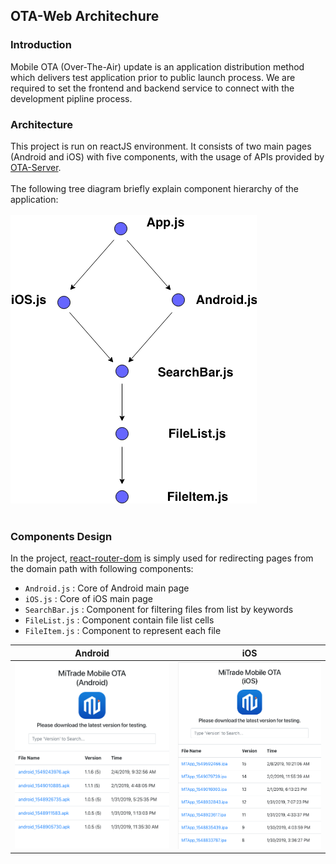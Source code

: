 ## OTA-Web Architechure 
### Introduction
Mobile OTA (Over-The-Air) update is an application distribution method which delivers test application prior to public launch process. We are required to set the frontend and backend service to connect with the development pipline process.

### Architecture
This project is run on reactJS environment. It consists of two main pages (Android and iOS) with five components, with the usage of APIs provided by [OTA-Server](https://github.com/sunnytse0326/Mobile-OTA-Server). 
<br>
<br>
The following tree diagram briefly explain component hierarchy of the application:
<br>
<br>
![](screenshot/screenshot1.png)
<br>
<br>
### Components Design
In the project, [react-router-dom](https://github.com/ReactTraining/react-router/tree/master/packages/react-router-dom) is simply used for redirecting pages from the domain path with following components:
- ```Android.js``` : Core of Android main page
- ```iOS.js``` : Core of iOS main page
- ```SearchBar.js``` : Component for filtering files from list by keywords
- ```FileList.js``` : Component contain file list cells
- ```FileItem.js``` : Component to represent each file

Android             |  iOS
:-------------------------:|:-------------------------:
![](screenshot/screenshot2.png)  |  ![](screenshot/screenshot3.png)
